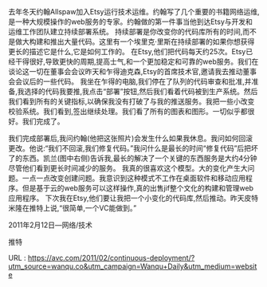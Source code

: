 去年冬天约翰Allspaw加入Etsy运行技术运维。约翰写了几个重要的书籍网络运维,是一种大规模操作的web服务的专家。约翰做的第一件事当他到达Etsy与开发和运维工作团队建立持续部署系统。 
 持续部署是你改变你的代码库所有的时间,而不是做大构建和推出大量代码。这里有一个埃里克·里斯在持续部署的如果你想获得更长的描述它是什么,它是如何工作的。 
 在Etsy,他们把代码每天约25次。Etsy已经干得很好,导致更快的周期,提高士气,和一个更加稳定和可靠的web服务。我们在谈论这一切在董事会会议昨天和乍得迪克森,Etsy的首席技术官,邀请我去推动董事会会议后的一些代码。 
 我坐在乍得的电脑,我们停在了队列的代码审查和批准,并准备,我选择的代码我要推,我点击“部署”按钮,然后我们看着代码被到生产系统。然后我们看到所有的关键指标,以确保我没有打破了与我的推送服务。我把一些小改变校验系统。我们看到,签出继续处理。我们看了所有的图表和图形。一切似乎都很好。我们完成了。 
  
 我们完成部署后,我问约翰(他把这张照片)会发生什么如果我休息。我问如何回滚更改。他说:“我们不回滚,我们修复代码。”我问什么是最长的时间“修复代码”后把坏了的东西。凯兰(图中右侧)告诉我,最长的解决了一个关键的东西服务是大约4分钟尽管他们看到更长时间减少的服务。 
 我真的很喜欢这个模型。大的变化产生大问题。一点一点改变创建问题。我意识到这种模式不工作在桌面软件和移动应用程序。但是基于云的web服务可以这样操作,真的出售jif整个文化的构建和管理web应用程序。 
 下次我在Etsy,他们要让我把一个小变化的代码库,然后推动。昨天皮特米隆在推特上说,“很简单,一个VC能做到。” 
  
  
 2011年2月12日—网络/技术 
  
  
 推特 
  
  
   
  URL : https://avc.com/2011/02/continuous-deployment/?utm_source=wanqu.co&utm_campaign=Wanqu+Daily&utm_medium=website
